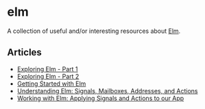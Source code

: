 # elm

A collection of useful and/or interesting resources about
[Elm](http://elm-lang.org/).

## Articles

- [Exploring Elm - Part
  1](http://www.christianalfoni.com/articles/2015_11_30_Exploring-Elm-part1)
- [Exploring Elm - Part
  2](http://www.christianalfoni.com/articles/2015_12_17_Exploring-Elm-part2)
- [Getting Started with
  Elm](https://medium.com/@diamondgfx/getting-started-with-elm-11d7a53b1a78#.3c6ce6gxm)
- [Understanding Elm: Signals, Mailboxes, Addresses, and
  Actions](https://medium.com/@diamondgfx/understanding-elm-signals-mailboxes-addresses-and-actions-7932781396ef#.bh9i2t33a)
 - [Working with Elm: Applying Signals and Actions to our
   App](https://medium.com/@diamondgfx/working-with-elm-applying-signals-and-actions-to-our-app-e1c649bd0d96#.z8yk881i0)
